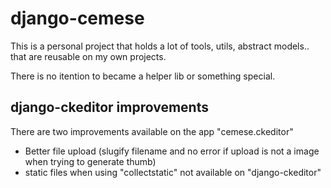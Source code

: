 django-cemese
=============

This is a personal project that holds a lot of tools, utils, abstract models..
that are reusable on my own projects.

There is no itention to became a helper lib or something special.


django-ckeditor improvements
----------------------------

There are two improvements available on the app "cemese.ckeditor"

 * Better file upload (slugify filename and no error if upload is not a image when trying to generate thumb)
 * static files when using "collectstatic" not available on "django-ckeditor"

